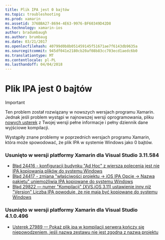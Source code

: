 ```yaml
---
title: Plik IPA jest 0 bajtów
ms.topic: troubleshooting
ms.prod: xamarin
ms.assetid: 376BBA27-8694-4E63-9976-BF60349D42D8
ms.technology: xamarin-ios
author: bradumbaugh
ms.author: brumbaug
ms.date: 03/21/2017
ms.openlocfilehash: 40799d0b8b051459145f51671ae7f6143db9635a
ms.sourcegitcommit: 945df041e2180cb20af08b83cc703ecd1aedc6b0
ms.translationtype: MT
ms.contentlocale: pl-PL
ms.lasthandoff: 04/04/2018
---
```

# <a name="ipa-file-is-0-bytes"></a>Plik IPA jest 0 bajtów

> [!IMPORTANT]
> Ten problem został rozwiązany w nowszych wersjach programu Xamarin. Jednak jeśli problem wystąpi w najnowszej wersji oprogramowania, pliku [nowych usterek](~/cross-platform/troubleshooting/questions/howto-file-bug.md) z Twojej wersji pełne informacje i pełny dziennik dane wyjściowe kompilacji.



Wystąpiły znane problemy w poprzednich wersjach programu Xamarin, która może spowodować, że plik IPA w systemie Windows jako 0 bajtów. 

### <a name="fixed-in-xamarin-for-visual-studio-311584"></a>Usunięto w wersji platformy Xamarin dla Visual Studio 3.11.584 
- [Błąd 24416 - konfiguracji budynku "Ad Hoc" z wiersza polecenia jest nie IPA kopiowania plików do systemu Windows](https://bugzilla.xamarin.com/show_bug.cgi?id=24416)
- [Błąd 24417 - zmiana "właściwości projektu -> iOS IPA Opcje -> Nazwa pakietu" uniemożliwia IPA kopiowane do systemu Windows](https://bugzilla.xamarin.com/show_bug.cgi?id=24417)
- [Błąd 29822 — numer "Kompilacji" [XVS.iOS 3.11] ustawienie inny niż "Version" Liczba IPA powoduje, że nie mają być kopiowane do systemu Windows](https://bugzilla.xamarin.com/show_bug.cgi?id=29822)

### <a name="fixed-in-xamarin-for-visual-studio-410496"></a>Usunięto w wersji platformy Xamarin dla Visual Studio 4.1.0.496
- [Usterek 27989 — Pokaż plik ipa w kompilacji serwera kończy się niepowodzeniem, jeśli nazwa zestawu nie jest zgodna z nazwą projektu](https://bugzilla.xamarin.com/show_bug.cgi?id=27989)
